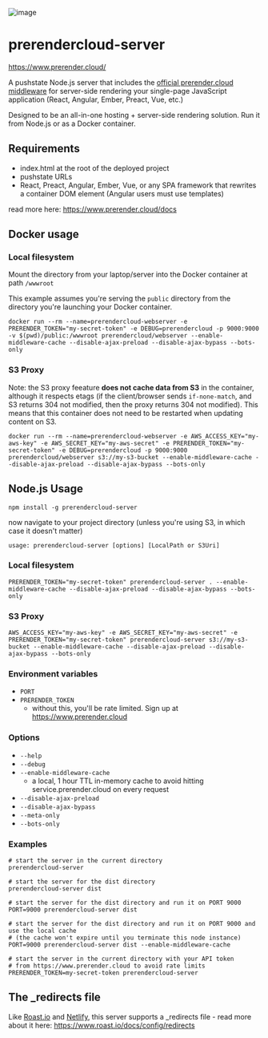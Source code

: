 ![image](https://cloud.githubusercontent.com/assets/22159102/21554484/9d542f5a-cdc4-11e6-8c4c-7730a9e9e2d1.png)

# prerendercloud-server

https://www.prerender.cloud/

A pushstate Node.js server that includes the [official prerender.cloud middleware](https://github.com/sanfrancesco/prerendercloud-nodejs) for server-side rendering your single-page JavaScript application (React, Angular, Ember, Preact, Vue, etc.)

Designed to be an all-in-one hosting + server-side rendering solution. Run it from Node.js or as a Docker container.

## Requirements
* index.html at the root of the deployed project
* pushstate URLs
* React, Preact, Angular, Ember, Vue, or any SPA framework that rewrites a container DOM element (Angular users must use templates)

read more here: https://www.prerender.cloud/docs

## Docker usage

### Local filesystem

Mount the directory from your laptop/server into the Docker container at path `/wwwroot`

This example assumes you're serving the `public` directory from the directory you're launching your Docker container.

```
docker run --rm --name=prerendercloud-webserver -e PRERENDER_TOKEN="my-secret-token" -e DEBUG=prerendercloud -p 9000:9000 -v $(pwd)/public:/wwwroot prerendercloud/webserver --enable-middleware-cache --disable-ajax-preload --disable-ajax-bypass --bots-only
```

### S3 Proxy

Note: the S3 proxy feeature **does not cache data from S3** in the container, although it respects etags (if the client/browser sends `if-none-match`, and S3 returns 304 not modified, then the proxy returns 304 not modified). This means that this container does not need to be restarted when updating content on S3.

```
docker run --rm --name=prerendercloud-webserver -e AWS_ACCESS_KEY="my-aws-key" -e AWS_SECRET_KEY="my-aws-secret" -e PRERENDER_TOKEN="my-secret-token" -e DEBUG=prerendercloud -p 9000:9000 prerendercloud/webserver s3://my-s3-bucket --enable-middleware-cache --disable-ajax-preload --disable-ajax-bypass --bots-only
```

## Node.js Usage

```
npm install -g prerendercloud-server
```

now navigate to your project directory (unless you're using S3, in which case it doesn't matter)

```
usage: prerendercloud-server [options] [LocalPath or S3Uri]
```

### Local filesystem

```
PRERENDER_TOKEN="my-secret-token" prerendercloud-server . --enable-middleware-cache --disable-ajax-preload --disable-ajax-bypass --bots-only
```

### S3 Proxy

```
AWS_ACCESS_KEY="my-aws-key" -e AWS_SECRET_KEY="my-aws-secret" -e PRERENDER_TOKEN="my-secret-token" prerendercloud-server s3://my-s3-bucket --enable-middleware-cache --disable-ajax-preload --disable-ajax-bypass --bots-only
```

### Environment variables

* `PORT`
* `PRERENDER_TOKEN`
  * without this, you'll be rate limited. Sign up at https://www.prerender.cloud

### Options

* `--help`
* `--debug`
* `--enable-middleware-cache`
  * a local, 1 hour TTL in-memory cache to avoid hitting service.prerender.cloud on every request
* `--disable-ajax-preload`
* `--disable-ajax-bypass`
* `--meta-only`
* `--bots-only`


### Examples

```
# start the server in the current directory
prerendercloud-server
```

```
# start the server for the dist directory
prerendercloud-server dist
```

```
# start the server for the dist directory and run it on PORT 9000
PORT=9000 prerendercloud-server dist
```

```
# start the server for the dist directory and run it on PORT 9000 and use the local cache
# (the cache won't expire until you terminate this node instance)
PORT=9000 prerendercloud-server dist --enable-middleware-cache
```

```
# start the server in the current directory with your API token
# from https://www.prerender.cloud to avoid rate limits
PRERENDER_TOKEN=my-secret-token prerendercloud-server
```

## The _redirects file

Like [Roast.io](https://www.roast.io/) and [Netlify](https://www.netlify.com/), this server supports a _redirects file - read more about it here: https://www.roast.io/docs/config/redirects
